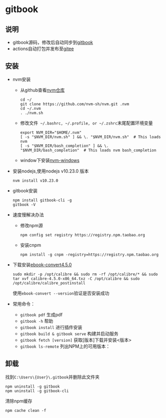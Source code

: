 # gitbook

## 说明
- gitbook源码，修改后自动同步到[gitbook](https://wsj0051.gitbok.io)
- actions自动打包并发布至[gitee](https://wsj0051.gitee.io)

## 安装

+ nvm安装
  - 从github查看[nvm仓库](https://github.com/nvm-sh/nvm)

    ```
    cd ~/
    git clone https://github.com/nvm-sh/nvm.git .nvm
    cd ~/.nvm
    . ./nvm.sh
    ```
  - 修改文件` ~/.bashrc, ~/.profile, or ~/.zshrc`末尾配置环境变量

    ```
    export NVM_DIR="$HOME/.nvm"
    [ -s "$NVM_DIR/nvm.sh" ] && \. "$NVM_DIR/nvm.sh"  # This loads nvm
    [ -s "$NVM_DIR/bash_completion" ] && \. "$NVM_DIR/bash_completion"  # This loads nvm bash_completion

    ```
  - window下安装[nvm-windows](https://hub.fastgit.org/coreybutler/nvm-windows) 
+ 安装nodejs,使用nodejs v10.23.0 版本
    ```
    nvm install v10.23.0
    ```
+ gitbook安装
    ```
    npm install gitbook-cli -g
    gitbook -V
    ```
 + 速度慢解决办法
    + 修改npm源
        ```
        npm config set registry https://registry.npm.taobao.org
        ```
    + 安装cnpm
        ```
        npm install -g cnpm -registry=https://registry.npm.taobao.org
        ```
+ 下载安装[ebook-convert4.5.0](https://download.calibre-ebook.com/4.5.0/)

  ```
  sudo mkdir -p /opt/calibre && sudo rm -rf /opt/calibre/* && sudo tar xvf calibre-4.5.0-x86_64.txz -C /opt/calibre && sudo /opt/calibre/calibre_postinstall
  ```
  使用`ebook-convert --version`验证是否安装成功
+ 常用命令：
  - `gitbook pdf` 生成pdf
  - `gitbook -h` 帮助
  - `gitbook install` 进行插件安装
  - `gitbook build & gitbook serve` 构建并启动服务
  - `gitbook fetch [version]` 获取[版本]下载并安装<版本>
  - `gitbook ls-remote` 列出NPM上的可用版本：

## 卸载
找到`C:\Users\{User}\.gitbook`并删除此文件夹
```
npm uninstall -g gitbook
npm uninstall -g gitbook-cli
```
清除npm缓存
```
npm cache clean -f
```

